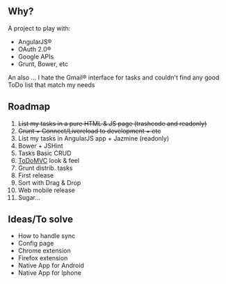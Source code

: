 Why?
----
A project to play with:
 * AngularJS®
 * OAuth 2.0®
 * Google APIs
 * Grunt, Bower, etc

An also ... I hate the Gmail® interface for tasks and couldn't find any good ToDo list that match my needs

Roadmap
-------
 1. <del>List my tasks in a pure HTML & JS page (trashcode and readonly)</del>
 1. <del>Grunt + Connect/Livereload to development + etc</del>
 1. List my tasks in AngularJS app + Jazmine (readonly)
 1. Bower + JSHint
 1. Tasks Basic CRUD
 1. [ToDoMVC](http://todomvc.com/) look & feel
 1. Grunt distrib. tasks
 1. First release
 1. Sort with Drag & Drop
 1. Web mobile release
 1. Sugar...
 
Ideas/To solve
--------------
 * How to handle sync
 * Config page
 * Chrome extension
 * Firefox extension
 * Native App for Android
 * Native App for Iphone 